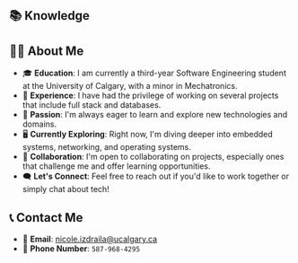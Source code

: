## 📚 Knowledge

## 👩‍💻 About Me
- 🎓 **Education**: I am currently a third-year Software Engineering student at the University of Calgary, with a minor in Mechatronics.
- 💼 **Experience**: I have had the privilege of working on several projects that include full stack and databases.
- 🌱 **Passion**: I'm always eager to learn and explore new technologies and domains.
- 🖥 **Currently Exploring**: Right now, I'm diving deeper into embedded systems, networking, and operating systems.
- 🤝 **Collaboration**: I'm open to collaborating on projects, especially ones that challenge me and offer learning opportunities.
- 🗨️ **Let's Connect**: Feel free to reach out if you'd like to work together or simply chat about tech!

## 📞 Contact Me
- 📧 **Email**: [nicole.izdraila@ucalgary.ca](mailto:nicole.izdraila@ucalgary.ca)
- 📱 **Phone Number**: `587-968-4295`
